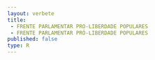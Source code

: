 ```yaml
---
layout: verbete
title:
 - FRENTE PARLAMENTAR PRO-LIBERDADE POPULARES
 - FRENTE PARLAMENTAR PRÓ-LIBERDADE POPULARES
published: false
type: R
---
```


